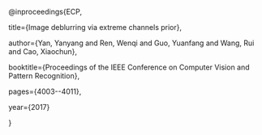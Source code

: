 
@inproceedings{ECP,

  title={Image deblurring via extreme channels prior},
  
  author={Yan, Yanyang and Ren, Wenqi and Guo, Yuanfang and Wang, Rui and Cao, Xiaochun},
  
  booktitle={Proceedings of the IEEE Conference on Computer Vision and Pattern Recognition},
  
  pages={4003--4011},
  
  year={2017}
  
}

